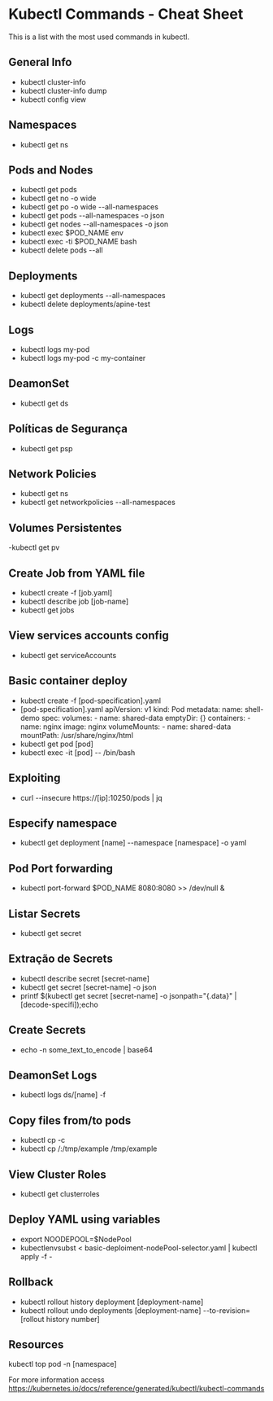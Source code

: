 # Kubectl Commands - Cheat Sheet

This is a list with the most used commands in kubectl.

## General Info

- kubectl cluster-info
- kubectl cluster-info dump
- kubectl config view

## Namespaces

- kubectl get ns

## Pods and Nodes

- kubectl get pods
- kubectl get no -o wide
- kubectl get po -o wide --all-namespaces
- kubectl get pods --all-namespaces -o json
- kubectl get nodes --all-namespaces -o json
- kubectl exec $POD_NAME env
- kubectl exec -ti $POD_NAME bash
- kubectl delete pods --all

## Deployments

- kubectl get deployments --all-namespaces
- kubectl delete deployments/apine-test

## Logs

- kubectl logs my-pod
- kubectl logs my-pod -c my-container

## DeamonSet

- kubectl get ds


## Políticas de Segurança

- kubectl get psp

## Network Policies

- kubectl get ns
- kubectl get networkpolicies --all-namespaces

## Volumes Persistentes

-kubectl get pv

## Create Job from YAML file

- kubectl create -f [job.yaml]
- kubectl describe job [job-name]
- kubectl get jobs

## View services accounts config

- kubectl get serviceAccounts

## Basic container deploy

- kubectl create -f [pod-specification].yaml
- [pod-specification].yaml
		apiVersion: v1
		kind: Pod
		metadata:
		  name: shell-demo
		spec:
		  volumes:
		  - name: shared-data
			emptyDir: {}
		  containers:
		  - name: nginx
			image: nginx
			volumeMounts:
			- name: shared-data
			  mountPath: /usr/share/nginx/html
- kubectl get pod [pod]	
- kubectl exec -it [pod] -- /bin/bash

## Exploiting

- curl --insecure https://[ip]:10250/pods | jq

## Especify namespace

- kubectl get deployment [name] --namespace [namespace] -o yaml

## Pod Port forwarding

- kubectl port-forward $POD_NAME 8080:8080 >> /dev/null &

## Listar Secrets

- kubectl get secret

## Extração de Secrets

- kubectl describe secret [secret-name]
- kubectl get secret [secret-name] -o json
- printf $(kubectl get secret [secret-name] -o jsonpath="{.data}" | [decode-specifi]);echo

## Create Secrets 

- echo -n some_text_to_encode | base64

## DeamonSet Logs 

- kubectl logs ds/[name] -f

## Copy files from/to pods 

- kubectl cp <file-spec-src> <file-spec-dest> -c <specific-container>
- kubectl cp <some-namespace>/<some-pod>:/tmp/example /tmp/example

## View Cluster Roles 

- kubectl get clusterroles

## Deploy YAML using variables

- export NOODEPOOL=$NodePool
- kubectlenvsubst < basic-deploiment-nodePool-selector.yaml | kubectl apply  -f -

## Rollback 

- kubectl rollout history deployment [deployment-name]
- kubectl rollout undo deployments [deployment-name] --to-revision=[rollout history number]

## Resources 

kubectl top pod -n [namespace]

For more information access https://kubernetes.io/docs/reference/generated/kubectl/kubectl-commands

